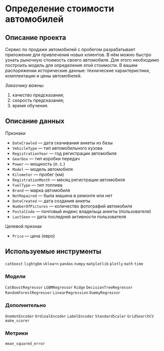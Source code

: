 # Определение стоимости автомобилей

## Описание проекта

Сервис по продаже автомобилей с пробегом разрабатывает приложение для привлечения новых клиентов. 
В нём можно быстро узнать рыночную стоимость своего автомобиля. Для этого необходимо построить модель для определения этой стоимости.
В вашем распоряжении исторические данные: технические характеристики, комплектации и цены автомобилей. 

*Заказчику важны*:
1. качество предсказания;
2. скорость предсказания;
3. время обучения.

## Описание данных

Признаки
- `DateCrawled` — дата скачивания анкеты из базы
- `VehicleType` — тип автомобильного кузова
- `RegistrationYear` — год регистрации автомобиля
- `Gearbox` — тип коробки передач
- `Power` — мощность (л. с.)
- `Model` — модель автомобиля
- `Kilometer` — пробег (км)
- `RegistrationMonth` — месяц регистрации автомобиля
- `FuelType` — тип топлива
- `Brand` — марка автомобиля
- `NotRepaired` — была машина в ремонте или нет
- `DateCreated` — дата создания анкеты
- `NumberOfPictures` — количество фотографий автомобиля
- `PostalCode` — почтовый индекс владельца анкеты (пользователя)
- `LastSeen` — дата последней активности пользователя

Целевой признак
- `Price` — цена (евро)

## Используемые инструменты

`catboost` `lightgbm` `sklearn` `pandas` `numpy` `matplotlib` `plotly` `math` `time`

### Модели

`CatBoostRegressor` `LGBMRegressor` `Ridge` `DecisionTreeRegressor` `RandomForestRegressor` `LinearRegression` `DummyRegressor` 

### Дополнительно

`OneHotEncoder` `OrdinalEncoder` `LabelEncoder` `StandardScaler` `GridSearchCV` `make_scorer`

### Метрики

`mean_squared_error`
